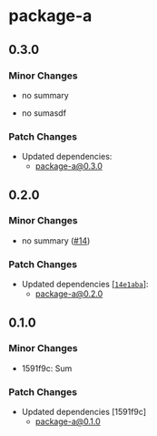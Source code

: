 # package-a

## 0.3.0

### Minor Changes

- no summary

* no sumasdf

### Patch Changes

- Updated dependencies:
  - package-a@0.3.0

## 0.2.0

### Minor Changes

- no summary ([#14](https://github.com/danigonlinea/monorepo-changesets-demo/pull/14))

### Patch Changes

- Updated dependencies [[`14e1aba`](https://github.com/danigonlinea/monorepo-changesets-demo/commit/14e1aba11fa3e19403ab5c1b80bf4a7995913c59)]:
  - package-a@0.2.0

## 0.1.0

### Minor Changes

- 1591f9c: Sum

### Patch Changes

- Updated dependencies [1591f9c]
  - package-a@0.1.0
